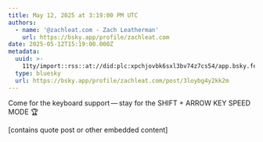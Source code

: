 ```yaml
---
title: May 12, 2025 at 3:19:00 PM UTC
authors:
  - name: '@zachleat.com - Zach Leatherman'
    url: https://bsky.app/profile/zachleat.com
date: 2025-05-12T15:19:00.000Z
metadata:
  uuid: >-
    11ty/import::rss::at://did:plc:xpchjovbk6sxl3bv74z7cs54/app.bsky.feed.post/3loybg4y2kk2m
  type: bluesky
  url: https://bsky.app/profile/zachleat.com/post/3loybg4y2kk2m
---
```

Come for the keyboard support — stay for the SHIFT + ARROW KEY SPEED MODE 🏆

[contains quote post or other embedded content]